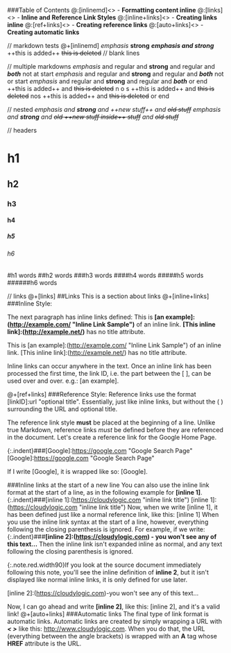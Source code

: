 ###Table of Contents
@:[inlinemd]<<Inline Markdown>> - **Formatting content inline**
@:[links]<<Links>> - **Inline and Reference Link Styles**
@:[inline+links]<<Inline Links>> - **Creating links inline**
@:[ref+links]<<Reference Links>> - **Creating reference links**
@:[auto+links]<<Automatic Links>> - **Creating automatic links**

// markdown tests
@+[inlinemd]
*emphasis*
**strong**
***emphasis and strong***
++this is added++
~~this is deleted~~
// blank lines

    
    
// multiple markdowns
*emphasis* and regular and **strong** and regular and ***both***
not at start *emphasis* and regular and **strong** and regular and ***both***
not or start *emphasis* and regular and **strong** and regular and ***both*** or end
++this is added++ and ~~this is deleted~~
n o s ++this is added++ and ~~this is deleted~~
nos ++this is added++ and ~~this is deleted~~ or end

// nested
*emphasis and **strong** and ++new stuff++ and ~~old stuff~~*
*emphasis and **strong** and ~~old ++new stuff inside++ stuff~~ and ~~old stuff~~*

// headers
# h1
## h2
### h3
#### h4
##### h5
###### h6

#h1
words
##h2
words
###h3
words
####h4
words
#####h5
words
######h6
words

// links
@+[links]
##Links
This is a section about links
@+[inline+links]
###Inline Style:

The next paragraph has inline links defined: This is **&#91;an example]:(http://example.com/ "Inline Link Sample")** of an inline link. **&#91;This inline link]:(http://example.net/)** has no title attribute.

This is [an example]:(http://example.com/ "Inline Link Sample") of an inline link. [This inline link]:(http://example.net/) has no title attribute.

Inline links can occur anywhere in the text. Once an inline link has been processed the first time, the link ID, i.e. the part between the [ ], can be used over and over. e.g.: [an example].

@+[ref+links]
###Reference Style:
Reference links use the format [linkID]:url "optional title". Essentially, just like inline links, but without the ( ) surrounding the URL and optional title.

The reference link style **must** be placed at the beginning of a line. Unlike true Markdown, reference links *must* be defined before they are referenced in the document. Let's create a reference link for the Google Home Page.

{:.indent}###[Google]:https://google.com "Google Search Page"
[Google]:https://google.com "Google Search Page"

If I write &#91;Google], it is wrapped like so: [Google].

###Inline links at the start of a new line
You can also use the inline link format at the start of a line, as in the following example for **[inline 1]**.
{:.indent}###&#91;inline 1]:(https://cloudylogic.com "inline link title") 
[inline 1]:(https://cloudylogic.com "inline link title")
Now, when we write &#91;inline 1], it has been defined just like a normal reference link, like this: [inline 1]
When you use the inline link syntax at the start of a line, however, everything following the closing parenthesis is ignored. For example, if we write:
{:.indent}###**&#91;inline 2]:(https://cloudylogic.com) - you won't see any of this text...**
Then the inline link isn't expanded inline as normal, and any text following the closing parenthesis is ignored.

{:.note.red.width90}If you look at the source document immediately following this note,  you'll see the inline definition of **inline 2**, but it isn't displayed like normal inline links, it is only defined for use later.

[inline 2]:(https://cloudylogic.com)-you won't see any of this text...

Now, I can go ahead and write **&#91;inline 2]**, like this: [inline 2], and it's a valid link!
@+[auto+links]
###Automatic links
The final type of link format is automatic links. Automatic links are created by simply wrapping a URL with ***&lt; &gt;*** like this: <http://www.cloudylogic.com>. When you do that, the URL (everything between the angle brackets) is wrapped with an **A** tag whose **HREF** attribute is the URL.

&nbsp;
